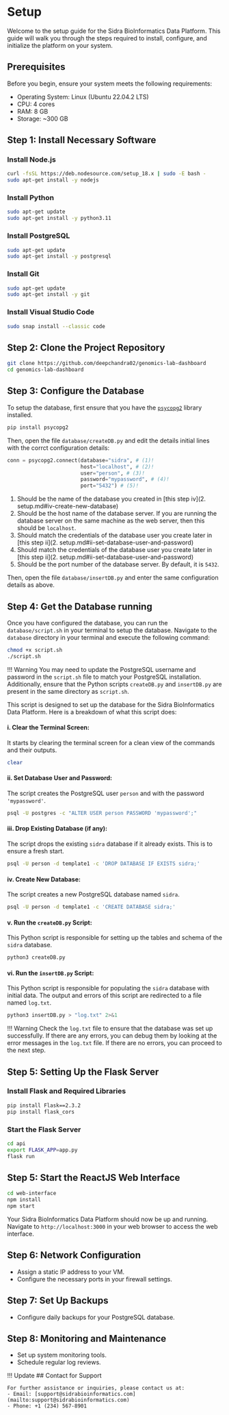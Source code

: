 # Setup

Welcome to the setup guide for the Sidra BioInformatics Data Platform. This guide will walk you through the steps required to install, configure, and initialize the platform on your system.

## Prerequisites

Before you begin, ensure your system meets the following requirements:

- Operating System: Linux (Ubuntu 22.04.2 LTS)
- CPU: 4 cores
- RAM: 8 GB
- Storage: ~300 GB

## Step 1: Install Necessary Software

### Install Node.js

```bash
curl -fsSL https://deb.nodesource.com/setup_18.x | sudo -E bash -
sudo apt-get install -y nodejs
```

### Install Python

```bash
sudo apt-get update
sudo apt-get install -y python3.11
```

### Install PostgreSQL

```bash
sudo apt-get update
sudo apt-get install -y postgresql
```

### Install Git

```bash
sudo apt-get update
sudo apt-get install -y git
```

### Install Visual Studio Code

```bash
sudo snap install --classic code
```

## Step 2: Clone the Project Repository

```bash
git clone https://github.com/deepchandra02/genomics-lab-dashboard
cd genomics-lab-dashboard
```

## Step 3: Configure the Database

To setup the database, first ensure that you have the [`psycopg2`](https://pypi.org/project/psycopg2/) library installed. 

```bash
pip install psycopg2
```

Then, open the file `database/createDB.py` and edit the details initial lines with the corrct configuration details:

```py title="database/createDB.py" linenums="4"
conn = psycopg2.connect(database="sidra", # (1)!
                        host="localhost", # (2)!
                        user="person", # (3)!
                        password="mypassword", # (4)!
                        port="5432") # (5)!
```

1.  Should be the name of the database you created in [this step iv](2. setup.md#iv-create-new-database)
2. Should be the host name of the database server. If you are running the database server on the same machine as the web server, then this should be `localhost`.
3. Should match the credentials of the database user you create later in [this step ii](2. setup.md#ii-set-database-user-and-password)
4. Should match the credentials of the database user you create later in [this step ii](2. setup.md#ii-set-database-user-and-password)
5. Should be the port number of the database server. By default, it is `5432`.

Then, open the file `database/insertDB.py` and enter the same configuration details as above.

## Step 4: Get the Database running

Once you have configured the database, you can run the `database/script.sh` in your terminal to setup the database. Navigate to the `database` directory in your terminal and execute the following command:

```bash
chmod +x script.sh
./script.sh
```
!!! Warning
    You may need to update the PostgreSQL username and password in the `script.sh` file to match your PostgreSQL installation. Additionally, ensure that the Python scripts `createDB.py` and `insertDB.py` are present in the same directory as `script.sh`.

This script is designed to set up the database for the Sidra BioInformatics Data Platform. Here is a breakdown of what this script does:

#### i. **Clear the Terminal Screen:**  
  It starts by clearing the terminal screen for a clean view of the commands and their outputs.
  ```bash
  clear
  ```

#### ii. **Set Database User and Password:**  
  The script creates the PostgreSQL user `person` and with the password `'mypassword'`.
  ```bash
  psql -U postgres -c "ALTER USER person PASSWORD 'mypassword';"
  ```

#### iii. **Drop Existing Database (if any):**  
  The script drops the existing `sidra` database if it already exists. This is to ensure a fresh start.
  ```bash
  psql -U person -d template1 -c 'DROP DATABASE IF EXISTS sidra;'
  ```

#### iv. **Create New Database:**  
  The script creates a new PostgreSQL database named `sidra`.
  ```bash
  psql -U person -d template1 -c 'CREATE DATABASE sidra;'
  ```

#### v. **Run the `createDB.py` Script:**  
  This Python script is responsible for setting up the tables and schema of the `sidra` database.
  ```bash
  python3 createDB.py
  ```

#### vi. **Run the `insertDB.py` Script:**  
  This Python script is responsible for populating the `sidra` database with initial data. The output and errors of this script are redirected to a file named `log.txt`.
  ```bash
  python3 insertDB.py > "log.txt" 2>&1
  ```
!!! Warning
    Check the `log.txt` file to ensure that the database was set up successfully. If there are any errors, you can debug them by looking at the error messages in the `log.txt` file. If there are no errors, you can proceed to the next step.


## Step 5: Setting Up the Flask Server

### Install Flask and Required Libraries

```bash
pip install Flask==2.3.2
pip install flask_cors
```

### Start the Flask Server

```bash
cd api
export FLASK_APP=app.py
flask run
```

## Step 5: Start the ReactJS Web Interface

```bash
cd web-interface
npm install
npm start
```

Your Sidra BioInformatics Data Platform should now be up and running. Navigate to `http://localhost:3000` in your web browser to access the web interface.

## Step 6: Network Configuration

- Assign a static IP address to your VM.
- Configure the necessary ports in your firewall settings.

## Step 7: Set Up Backups

- Configure daily backups for your PostgreSQL database.

## Step 8: Monitoring and Maintenance

- Set up system monitoring tools.
- Schedule regular log reviews.

!!! Update
    ## Contact for Support

    For further assistance or inquiries, please contact us at:
    - Email: [support@sidrabioinformatics.com](mailto:support@sidrabioinformatics.com)
    - Phone: +1 (234) 567-8901